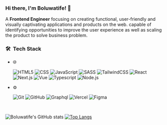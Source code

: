 ### Hi there, I'm Boluwatife! 👋

A **Frontend Engineer** focusing on creating functional, user-friendly and visually captivating applications and products on the web. capable of identifying opportunities to improve the user experience as well as scaling the product to solve business problem.


<h3> 🛠 &nbsp;Tech Stack</h3>

- 🌐 &nbsp;

   ![HTML5](https://img.shields.io/badge/-HTML5-333333?style=flat&logo=HTML5)
  ![CSS](https://img.shields.io/badge/-CSS-333333?style=flat&logo=CSS3&logoColor=1572B6)
  ![JavaScript](https://img.shields.io/badge/-JavaScript-333333?style=flat&logo=javascript)
   ![SASS](https://img.shields.io/badge/-SASS-333333?style=flat&logo=SASS&logoColor=cc6699)
   ![TailwindCSS](https://img.shields.io/badge/-TailwindCSS-333333?style=flat&logo=Tailwindcss)
    ![React](https://img.shields.io/badge/-React.js-333333?style=flat&logo=react)
   ![Next.js](https://img.shields.io/badge/-Next.js-333333?style=flat&logo=next.js)
   ![Vue](https://img.shields.io/badge/-Vue.js-333333?style=flat&logo=vue.js)
  ![Typescript](https://img.shields.io/badge/-Typescript-333333?style=flat&logo=Typescript&logoColor=1572B6)
   ![Node.js](https://img.shields.io/badge/-Node.js-333333?style=flat&logo=node.js)&nbsp;

  
 
  
- ⚙️ &nbsp;

  ![Git](https://img.shields.io/badge/-Git-333333?style=flat&logo=git)
  ![GitHub](https://img.shields.io/badge/-GitHub-333333?style=flat&logo=github)
  ![Graphql](https://img.shields.io/badge/-Graphql-333333?style=flat&logo=graphql&logoColor=cc6699)
  ![Vercel](https://img.shields.io/badge/-Vercel-333333?style=flat&logo=vercel)
  ![Figma](https://img.shields.io/badge/-Figma-333333?style=flat&logo=figma)

<br>

 ![Boluwatife's GitHub stats](https://github-readme-stats.vercel.app/api?username=boluaduloju&show_icons=true&theme=radical)
 [![Top Langs](https://github-readme-stats.vercel.app/api/top-langs/?username=boluaduloju&layout=compact)](https://github.com/boluaduloju/github-readme-stats)
 
 

<!--
**BoluAduloju/BoluAduloju** is a ✨ _special_ ✨ repository because its `README.md` (this file) appears on your GitHub profile.

Here are some ideas to get you started:

- 🔭 I’m currently working on ...
- 🌱 I’m currently learning ...
- 👯 I’m looking to collaborate on ...
- 🤔 I’m looking for help with ...
- 💬 Ask me about ...
- 📫 How to reach me: ...
- 😄 Pronouns: ...
- ⚡ Fun fact: ...
 [![My Skills](https://skillicons.dev/icons?i=html,css,javascript,react,ts,nodejs,git&theme=light)](https://skillicons.dev)
-->
